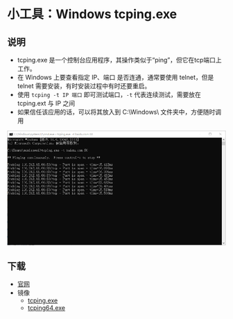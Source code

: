 # 小工具：Windows tcping.exe

## 说明

- tcping.exe 是一个控制台应用程序，其操作类似于“ping”，但它在tcp端口上工作。
- 在 Windows 上要查看指定 IP、端口 是否连通，通常要使用 telnet，但是 telnet 需要安装，有时安装过程中有时还要重启。
- 使用 `tcping -t IP 端口` 即可测试端口，`-t` 代表连续测试，需要放在 tcping.ext 与 IP 之间
- 如果信任该应用的话，可以将其放入到 C:\Windows\ 文件夹中，方便随时调用

![image.png](static/windows-tcping-1.png)

## 下载

- [官网](https://elifulkerson.com/projects/tcping.php)
- 镜像
    - <a href="tools/static/tcping.exe">tcping.exe</a>
    - <a href="tools/static/tcping64.exe">tcping64.exe</a>
